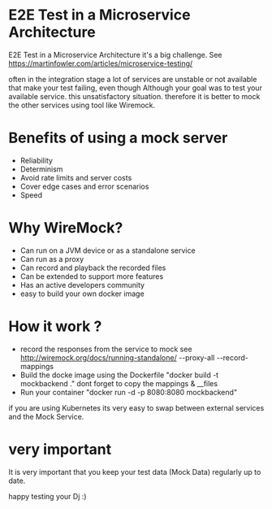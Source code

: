 # E2E Test in a Microservice Architecture

E2E Test in a Microservice Architecture it's a big challenge.
See https://martinfowler.com/articles/microservice-testing/

often in the integration stage a lot of services are unstable or not available that make your test failing,
even though Although your goal was to test your available service.
this unsatisfactory situation.
therefore it is better to mock the other services using tool like Wiremock.

# Benefits of using a mock server
- Reliability
- Determinism
- Avoid rate limits and server costs
- Cover edge cases and error scenarios
- Speed

# Why WireMock?
- Can run on a JVM device or as a standalone service
- Can run as a proxy
- Can record and playback the recorded files
- Can be extended to support more features
- Has an active developers community
- easy to build your own docker image

# How it work ?

- record the responses from the service to mock see http://wiremock.org/docs/running-standalone/  --proxy-all --record-mappings
- Build the docke image using the Dockerfile "docker build -t mockbackend ." dont forget to copy the mappings & __files
- Run your container          "docker run -d -p 8080:8080 mockbackend"

if you are using Kubernetes its very easy to swap between  external services and the Mock Service. 

# very important 
It is very important that you keep your test data (Mock Data) regularly up to date.

happy testing
your Dj :)
